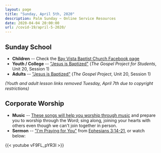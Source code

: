 ```yaml
---
layout: page
title: "Sunday, April 5th, 2020"
description: Palm Sunday ~ Online Service Resources
date: 2020-04-04 20:00:00
url: /covid-19/april-5-2020/
---
```

## Sunday School

- **Children** -- Check the [Bay Vista Baptist Church Facebook page](https://www.facebook.com/groups/68059906209/)
- **Youth / College** -- ["Jesus is Baptized"](http://files.djs-consulting.com/site-assets/2020-04-05-youth-ss.pdf) (_The Gospel Project for Students_, Unit 20, Session 1)
- **Adults** -- ["Jesus is Baptized"](http://files.djs-consulting.com/site-assets/2020-04-05-adult-ss.pdf) (_The Gospel Project_, Unit 20, Session 1)

_(Youth and adult lesson links removed Tuesday, April 7th due to copyright restrictions)_

## Corporate Worship

- **Music** -- [These songs will help you worship through music](https://www.youtube.com/playlist?list=PLdltai4xtI5iaSxSYNv1gNY-p6QpbIKW0) and prepare you to worship through the Word; sing along, joining your hearts with others even though we can't join together in person.
- **Sermon** -- ["I'm Praying for You"](/2020/04/im-praying-for-you/) from [Ephesians 3:14-21](https://www.biblegateway.com/passage/?search=Ephesians+3%3A14-21&version=ESV), or watch below:

{{< youtube vF9FL_pYR3I >}}

